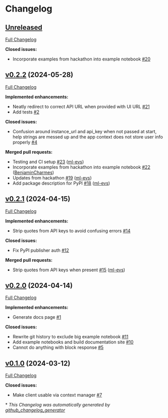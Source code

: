 # Changelog

## [Unreleased](https://github.com/datalab-org/datalab-api/tree/HEAD)

[Full Changelog](https://github.com/datalab-org/datalab-api/compare/v0.2.2...HEAD)

**Closed issues:**

- Incorporate examples from hackathon into example notebook [\#20](https://github.com/datalab-org/datalab-api/issues/20)

## [v0.2.2](https://github.com/datalab-org/datalab-api/tree/v0.2.2) (2024-05-28)

[Full Changelog](https://github.com/datalab-org/datalab-api/compare/v0.2.1...v0.2.2)

**Implemented enhancements:**

- Neatly redirect to correct API URL when provided with UI URL [\#21](https://github.com/datalab-org/datalab-api/issues/21)
- Add tests [\#2](https://github.com/datalab-org/datalab-api/issues/2)

**Closed issues:**

- Confusion around instance\_url and api\_key when not passed at start, help strings are messed up and the app context does not store user info properly [\#4](https://github.com/datalab-org/datalab-api/issues/4)

**Merged pull requests:**

- Testing and CI setup [\#23](https://github.com/datalab-org/datalab-api/pull/23) ([ml-evs](https://github.com/ml-evs))
- Incorporate examples from hackathon into example notebook [\#22](https://github.com/datalab-org/datalab-api/pull/22) ([BenjaminCharmes](https://github.com/BenjaminCharmes))
- Updates from hackathon [\#19](https://github.com/datalab-org/datalab-api/pull/19) ([ml-evs](https://github.com/ml-evs))
- Add package description for PyPI [\#18](https://github.com/datalab-org/datalab-api/pull/18) ([ml-evs](https://github.com/ml-evs))

## [v0.2.1](https://github.com/datalab-org/datalab-api/tree/v0.2.1) (2024-04-15)

[Full Changelog](https://github.com/datalab-org/datalab-api/compare/v0.2.0...v0.2.1)

**Implemented enhancements:**

- Strip quotes from API keys to avoid confusing errors [\#14](https://github.com/datalab-org/datalab-api/issues/14)

**Closed issues:**

- Fix PyPI publisher auth [\#12](https://github.com/datalab-org/datalab-api/issues/12)

**Merged pull requests:**

- Strip quotes from API keys when present [\#15](https://github.com/datalab-org/datalab-api/pull/15) ([ml-evs](https://github.com/ml-evs))

## [v0.2.0](https://github.com/datalab-org/datalab-api/tree/v0.2.0) (2024-04-14)

[Full Changelog](https://github.com/datalab-org/datalab-api/compare/v0.1.0...v0.2.0)

**Implemented enhancements:**

- Generate docs page [\#1](https://github.com/datalab-org/datalab-api/issues/1)

**Closed issues:**

- Rewrite git history to exclude big example notebook [\#11](https://github.com/datalab-org/datalab-api/issues/11)
- Add example notebooks and build documentation site [\#10](https://github.com/datalab-org/datalab-api/issues/10)
- Cannot do anything with block response [\#5](https://github.com/datalab-org/datalab-api/issues/5)

## [v0.1.0](https://github.com/datalab-org/datalab-api/tree/v0.1.0) (2024-03-12)

[Full Changelog](https://github.com/datalab-org/datalab-api/compare/af6a29a434dc8d2648b10ac28154299822b86dff...v0.1.0)

**Closed issues:**

- Make client usable via context manager [\#7](https://github.com/datalab-org/datalab-api/issues/7)



\* *This Changelog was automatically generated by [github_changelog_generator](https://github.com/github-changelog-generator/github-changelog-generator)*
